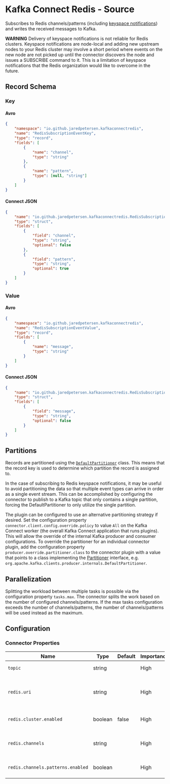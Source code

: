 # Kafka Connect Redis - Source
Subscribes to Redis channels/patterns (including [keyspace notifications](https://redis.io/topics/notifications)) and writes the received messages to Kafka.

**WARNING** Delivery of keyspace notifications is not reliable for Redis clusters. Keyspace notifications are node-local and adding new upstream nodes to your Redis cluster may involve a short period where events on the new node are not picked up until the connector discovers the node and issues a SUBSCRIBE command to it. This is a limitation of keyspace notifications that the Redis organization would like to overcome in the future.

## Record Schema

### Key
#### Avro
```json
{
    "namespace": "io.github.jaredpetersen.kafkaconnectredis",
    "name": "RedisSubscriptionEventKey",
    "type": "record",
    "fields": [
        {
            "name": "channel",
            "type": "string"
        },
        {
            "name": "pattern",
            "type": [null, "string"]
        }
    ]
}
```

#### Connect JSON
```json
{
    "name": "io.github.jaredpetersen.kafkaconnectredis.RedisSubscriptionEventKey",
    "type": "struct",
    "fields": [
        {
            "field": "channel",
            "type": "string",
            "optional": false
        },
        {
            "field": "pattern",
            "type": "string",
            "optional": true
        }
    ]
}
```

### Value
#### Avro
```json
{
    "namespace": "io.github.jaredpetersen.kafkaconnectredis",
    "name": "RedisSubscriptionEventValue",
    "type": "record",
    "fields": [
        {
            "name": "message",
            "type": "string"
        }
    ]
}
```

#### Connect JSON
```json
{
    "name": "io.github.jaredpetersen.kafkaconnectredis.RedisSubscriptionEventValue",
    "type": "struct",
    "fields": [
        {
            "field": "message",
            "type": "string",
            "optional": false
        }
    ]
}
```

## Partitions
Records are partitioned using the [`DefaultPartitioner`](https://github.com/apache/kafka/blob/trunk/clients/src/main/java/org/apache/kafka/clients/producer/internals/DefaultPartitioner.java) class. This means that the record key is used to determine which partition the record is assigned to.

In the case of subscribing to Redis keyspace notifications, it may be useful to avoid partitioning the data so that multiple event types can arrive in order as a single event stream. This can be accomplished by configuring the connector to publish to a Kafka topic that only contains a single partition, forcing the DefaultPartitioner to only utilize the single partition.

The plugin can be configured to use an alternative partitioning strategy if desired. Set the configuration property `connector.client.config.override.policy` to value `All` on the Kafka Connect worker (the overall Kafka Connect application that runs plugins). This will allow the override of the internal Kafka producer and consumer configurations. To override the partitioner for an individual connector plugin, add the configuration property `producer.override.partitioner.class` to the connector plugin with a value that points to a class implementing the [Partitioner](https://github.com/apache/kafka/blob/trunk/clients/src/main/java/org/apache/kafka/clients/producer/Partitioner.java) interface, e.g. `org.apache.kafka.clients.producer.internals.DefaultPartitioner`.

## Parallelization
Splitting the workload between multiple tasks is possible via the configuration property `tasks.max`. The connector splits the work based on the number of configured channels/patterns. If the max tasks configuration exceeds the number of channels/patterns, the number of channels/patterns will be used instead as the maximum.

## Configuration
### Connector Properties
| Name                              | Type    | Default        | Importance | Description                                             |
| --------------------------------- | ------- | -------------- | ---------- | ------------------------------------------------------- |
| `topic`                           | string  |                | High       | Topic to write to.                                      |
| `redis.uri`                       | string  |                | High       | Redis connection information provided via a URI string. |
| `redis.cluster.enabled`           | boolean | false          | High       | Target Redis is running as a cluster.                   |
| `redis.channels`                  | string  |                | High       | Redis channels to subscribe to separated by commas.     |
| `redis.channels.patterns.enabled` | boolean |                | High       | Redis channels use patterns (PSUBSCRIBE).               |
